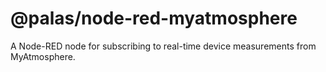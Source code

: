 # @palas/node-red-myatmosphere

A Node-RED node for subscribing to real-time device measurements from MyAtmosphere.
